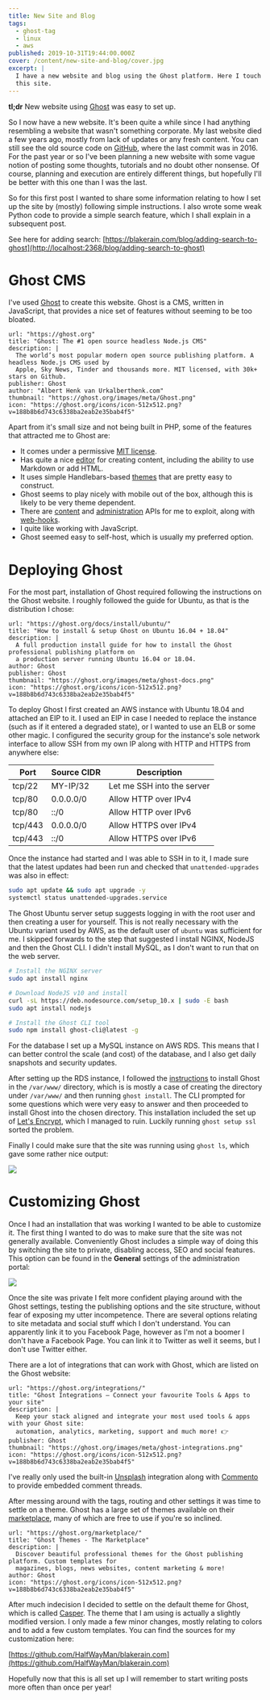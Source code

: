 ```yaml
---
title: New Site and Blog
tags:
  - ghost-tag
  - linux
  - aws
published: 2019-10-31T19:44:00.000Z
cover: /content/new-site-and-blog/cover.jpg
excerpt: |
  I have a new website and blog using the Ghost platform. Here I touch on the setup and the goals for
  this site.
---
```


**tl;dr** New website using [Ghost](https://ghost.org/) was easy to set up.

So I now have a new website. It's been quite a while since I had anything resembling a website that wasn't something corporate. My last website died a few years ago, mostly from lack of updates or any fresh content. You can still see the old source code on [GitHub](https://github.com/HalfWayMan/meadowstalk), where the last commit was in 2016. For the past year or so I've been planning a new website with some vague notion of posting some thoughts, tutorials and no doubt other nonsense. Of course, planning and execution are entirely different things, but hopefully I'll be better with this one than I was the last.

So for this first post I wanted to share some information relating to how I set up the site by (mostly) following simple instructions. I also wrote some weak Python code to provide a simple search feature, which I shall explain in a subsequent post.

See here for adding search: [https://blakerain.com/blog/adding-search-to-ghost](http://localhost:2368/blog/adding-search-to-ghost)

# Ghost CMS

I've used [Ghost](https://ghost.org) to create this website. Ghost is a CMS, written in JavaScript, that provides a nice set of features without seeming to be too bloated.

```bookmark
url: "https://ghost.org"
title: "Ghost: The #1 open source headless Node.js CMS"
description: |
  The world’s most popular modern open source publishing platform. A headless Node.js CMS used by
  Apple, Sky News, Tinder and thousands more. MIT licensed, with 30k+ stars on Github.
publisher: Ghost
author: "Albert Henk van Urkalberthenk.com"
thumbnail: "https://ghost.org/images/meta/Ghost.png"
icon: "https://ghost.org/icons/icon-512x512.png?v=188b8b6d743c6338ba2eab2e35bab4f5"
```

Apart from it's small size and not being built in PHP, some of the features that attracted me to Ghost are:

- It comes under a permissive [MIT license](https://github.com/TryGhost/Ghost/blob/master/LICENSE).
- Has quite a nice [editor](https://ghost.org/faq/using-the-editor/) for creating content, including the ability to use Markdown or add HTML.
- It uses simple Handlebars-based [themes](https://ghost.org/docs/api/v3/handlebars-themes/) that are pretty easy to construct.
- Ghost seems to play nicely with mobile out of the box, although this is likely to be very theme dependent.
- There are [content](https://ghost.org/docs/api/v3/content/) and [administration](https://ghost.org/docs/api/v3/admin/) APIs for me to exploit, along with [web-hooks](https://ghost.org/docs/api/v3/webhooks/).
- I quite like working with JavaScript.
- Ghost seemed easy to self-host, which is usually my preferred option.

# Deploying Ghost

For the most part, installation of Ghost required following the instructions on the Ghost website. I roughly followed the guide for Ubuntu, as that is the distribution I chose:

```bookmark
url: "https://ghost.org/docs/install/ubuntu/"
title: "How to install & setup Ghost on Ubuntu 16.04 + 18.04"
description: |
  A full production install guide for how to install the Ghost professional publishing platform on
  a production server running Ubuntu 16.04 or 18.04.
author: Ghost
publisher: Ghost
thumbnail: "https://ghost.org/images/meta/ghost-docs.png"
icon: "https://ghost.org/icons/icon-512x512.png?v=188b8b6d743c6338ba2eab2e35bab4f5"
```

To deploy Ghost I first created an AWS instance with Ubuntu 18.04 and attached an EIP to it. I used an EIP in case I needed to replace the instance (such as if it entered a degraded state), or I wanted to use an ELB or some other magic. I configured the security group for the instance's sole network interface to allow SSH from my own IP along with HTTP and HTTPS from anywhere else:

| Port    | Source CIDR | Description                |
| ------- | ----------- | -------------------------- |
| tcp/22  | MY-IP/32    | Let me SSH into the server |
| tcp/80  | 0.0.0.0/0   | Allow HTTP over IPv4       |
| tcp/80  | ::/0        | Allow HTTP over IPv6       |
| tcp/443 | 0.0.0.0/0   | Allow HTTPS over IPv4      |
| tcp/443 | ::/0        | Allow HTTPS over IPv6      |

Once the instance had started and I was able to SSH in to it, I made sure that the latest updates had been run and checked that `unattended-upgrades` was also in effect:

```bash
sudo apt update && sudo apt upgrade -y
systemctl status unattended-upgrades.service
```

The Ghost Ubuntu server setup suggests logging in with the root user and then creating a user for yourself. This is not really necessary with the Ubuntu variant used by AWS, as the default user of `ubuntu` was sufficient for me. I skipped forwards to the step that suggested I install NGINX, NodeJS and then the Ghost CLI. I didn't install MySQL, as I don't want to run that on the web server.

```bash
# Install the NGINX server
sudo apt install nginx

# Download NodeJS v10 and install
curl -sL https://deb.nodesource.com/setup_10.x | sudo -E bash
sudo apt install nodejs

# Install the Ghost CLI tool
sudo npm install ghost-cli@latest -g
```

For the database I set up a MySQL instance on AWS RDS. This means that I can better control the scale (and cost) of the database, and I also get daily snapshots and security updates.

After setting up the RDS instance, I followed the [instructions](https://ghost.org/docs/install/ubuntu/#install-ghost) to install Ghost in the `/var/www/` directory, which is is mostly a case of creating the directory under `/var/www/` and then running `ghost install`. The CLI prompted for some questions which were very easy to answer and then proceeded to install Ghost into the chosen directory. This installation included the set up of [Let's Encrypt](https://letsencrypt.org/), which I managed to ruin. Luckily running `ghost setup ssl` sorted the problem.

Finally I could make sure that the site was running using `ghost ls`, which gave some rather nice output:

![](/content/new-site-and-blog/image-17.png)

# Customizing Ghost

Once I had an installation that was working I wanted to be able to customize it. The first thing I wanted to do was to make sure that the site was not generally available. Conveniently Ghost includes a simple way of doing this by switching the site to private, disabling access, SEO and social features. This option can be found in the **General** settings of the administration portal:

![](/content/new-site-and-blog/image-1-1.png)

Once the site was private I felt more confident playing around with the Ghost settings, testing the publishing options and the site structure, without fear of exposing my utter incompetence. There are several options relating to site metadata and social stuff which I don't understand. You can apparently link it to you Facebook Page, however as I'm not a boomer I don't have a Facebook Page. You can link it to Twitter as well it seems, but I don't use Twitter either.

There are a lot of integrations that can work with Ghost, which are listed on the Ghost website:

```bookmark
url: "https://ghost.org/integrations/"
title: "Ghost Integrations – Connect your favourite Tools & Apps to your site"
description: |
  Keep your stack aligned and integrate your most used tools & apps with your Ghost site:
  automation, analytics, marketing, support and much more! 👉
publisher: Ghost
thumbnail: "https://ghost.org/images/meta/ghost-integrations.png"
icon: "https://ghost.org/icons/icon-512x512.png?v=188b8b6d743c6338ba2eab2e35bab4f5"
```

I've really only used the built-in [Unsplash](https://ghost.org/integrations/unsplash/) integration along with [Commento](https://ghost.org/integrations/commento/) to provide embedded comment threads.

After messing around with the tags, routing and other settings it was time to settle on a theme. Ghost has a large set of themes available on their [marketplace](https://ghost.org/marketplace/), many of which are free to use if you're so inclined.

```bookmark
url: "https://ghost.org/marketplace/"
title: "Ghost Themes - The Marketplace"
description: |
  Discover beautiful professional themes for the Ghost publishing platform. Custom templates for
  magazines, blogs, news websites, content marketing & more!
author: Ghost
icon: "https://ghost.org/icons/icon-512x512.png?v=188b8b6d743c6338ba2eab2e35bab4f5"
```

After much indecision I decided to settle on the default theme for Ghost, which is called [Casper](https://demo.ghost.io). The theme that I am using is actually a slightly modified version. I only made a few minor changes, mostly relating to colors and to add a few custom templates. You can find the sources for my customization here:

[https://github.com/HalfWayMan/blakerain.com](https://github.com/HalfWayMan/blakerain.com)

Hopefully now that this is all set up I will remember to start writing posts more often than once per year!
